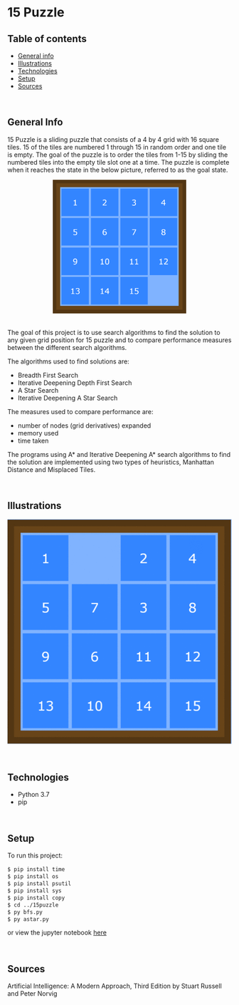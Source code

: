 # 15 Puzzle

## Table of contents
* [General info](#general-info)
* [Illustrations](#illustrations)
* [Technologies](#technologies)
* [Setup](#setup)
* [Sources](#sources)

<br>

## General Info
15 Puzzle is a sliding puzzle that consists of a 4 by 4 grid with 16 square tiles. 15 of the tiles are numbered 1 through 15 in random order and one tile is empty. The goal of the puzzle is to order the tiles from 1-15 by sliding the numbered tiles into the empty tile slot one at a time. The puzzle is complete when it reaches the state in the below picture, referred to as the goal state.

<center><img src="images/goal_matrix.png" width="300px"/></center>
<br>

The goal of this project is to use search algorithms to find the solution to any given grid position for 15 puzzle and to compare performance measures between the different search algorithms. 


The algorithms used to find solutions are:
* Breadth First Search
* Iterative Deepening Depth First Search
* A Star Search
* Iterative Deepening A Star Search


The measures used to compare performance are:
- number of nodes (grid derivatives) expanded
- memory used
- time taken


The programs using A* and Iterative Deepening A* search algorithms to find the solution are implemented using two types of heuristics, Manhattan Distance and Misplaced Tiles.


<br>

## Illustrations
<p align="center">
  <img src="gif/sol01-crop.gif" alt="grid-01-solution"/>
</p>


<br>

## Technologies
* Python 3.7
* pip


<br>

## Setup
To run this project:
```
$ pip install time
$ pip install os
$ pip install psutil
$ pip install sys
$ pip install copy
$ cd ../15puzzle
$ py bfs.py
$ py astar.py
```
  
or view the jupyter notebook [here](15puzzle.ipynb)


<br>

## Sources
Artificial Intelligence: A Modern Approach, Third Edition by Stuart Russell and Peter Norvig